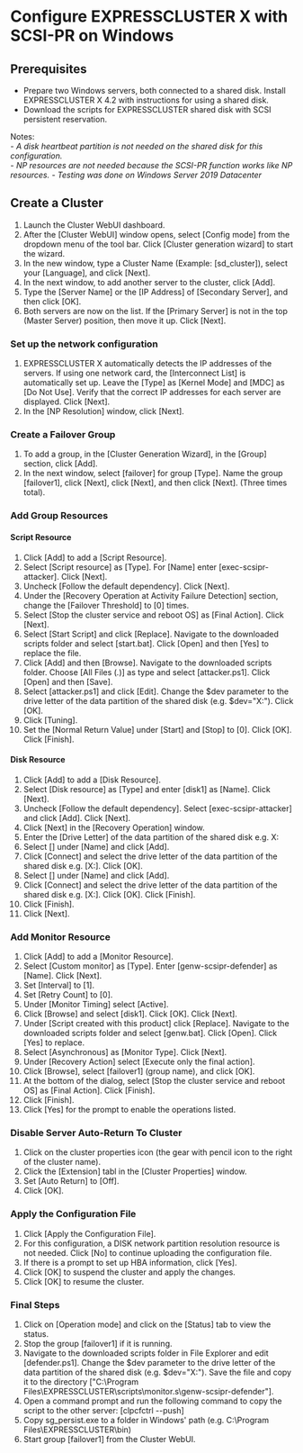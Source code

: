 # Configure EXPRESSCLUSTER X with SCSI-PR on Windows
## Prerequisites
- Prepare two Windows servers, both connected to a shared disk. Install EXPRESSCLUSTER X 4.2 with instructions for using a shared disk.    
- Download the scripts for EXPRESSCLUSTER shared disk with SCSI persistent reservation.    
    
Notes:    
    - *A disk heartbeat partition is not needed on the shared disk for this configuration.*    
    - *NP resources are not needed because the SCSI-PR function works like NP resources.*
    - *Testing was done on Windows Server 2019 Datacenter*

## Create a Cluster

1.	Launch the Cluster WebUI dashboard.
2.	After the [Cluster WebUI] window opens, select [Config mode] from the dropdown menu of the tool bar. Click [Cluster generation wizard] to start the wizard.
3.	In the new window, type a Cluster Name (Example: [sd_cluster]), select your [Language], and click [Next].
4.	In the next window, to add another server to the cluster, click [Add].
5.	Type the [Server Name] or the [IP Address] of [Secondary Server], and then click [OK].
6.	Both servers are now on the list. If the [Primary Server] is not in the top (Master Server) position, then move it up. Click [Next].

### Set up the network configuration
1.	EXPRESSCLUSTER X automatically detects the IP addresses of the servers. If using one network card, the [Interconnect List] is automatically set up. Leave the [Type] as [Kernel Mode] and [MDC] as [Do Not Use]. Verify that the correct IP addresses for each server are displayed. Click [Next].
2.	In the [NP Resolution] window, click [Next].

### Create a Failover Group
1.	To add a group, in the [Cluster Generation Wizard], in the [Group] section, click [Add].
2.	In the next window, select [failover] for group [Type]. Name the group [failover1], click [Next], click [Next], and then click [Next]. (Three times total).

### Add Group Resources
#### Script Resource
1.	Click [Add] to add a [Script Resource].
2.	Select [Script resource] as [Type]. For [Name] enter [exec-scsipr-attacker]. Click [Next].
3.	Uncheck [Follow the default dependency]. Click [Next].
4.	Under the [Recovery Operation at Activity Failure Detection] section, change the [Failover Threshold] to [0] times.
5.	Select [Stop the cluster service and reboot OS] as [Final Action]. Click [Next].
6.	Select [Start Script] and click [Replace]. Navigate to the downloaded scripts folder and select [start.bat]. Click [Open] and then [Yes] to replace the file.
7.	Click [Add] and then [Browse]. Navigate to the downloaded scripts folder. Choose [All Files (*.*)] as type and select [attacker.ps1]. Click [Open] and then [Save].
8.	Select [attacker.ps1] and click [Edit]. Change the $dev parameter to the drive letter of the data partition of the shared disk (e.g. $dev="X:"). Click [OK].
9.	Click [Tuning].
10.	Set the [Normal Return Value] under [Start] and [Stop] to [0]. Click [OK]. Click [Finish].

#### Disk Resource
1.	Click [Add] to add a [Disk Resource].
2.	Select [Disk resource] as [Type] and enter [disk1] as [Name]. Click [Next].
3.	Uncheck [Follow the default dependency]. Select [exec-scsipr-attacker] and click [Add]. Click [Next].
4.	Click [Next] in the [Recovery Operation] window.
5.	Enter the [Drive Letter] of the data partition of the shared disk e.g. X: 
6.	Select [<Primary Server>] under [Name] and click [Add].
7.	Click [Connect] and select the drive letter of the data partition of the shared disk e.g. [X:\]. Click [OK].
8.	Select [<Secondary Server>] under [Name] and click [Add].
9.	Click [Connect] and select the drive letter of the data partition of the shared disk e.g. [X:\]. Click [OK]. Click [Finish].
10.	Click [Finish].
11.	Click [Next].

### Add Monitor Resource
1.	Click [Add] to add a [Monitor Resource].
2.	Select [Custom monitor] as [Type]. Enter [genw-scsipr-defender] as [Name]. Click [Next].
3.	Set [Interval] to [1].
4.	Set [Retry Count] to [0].
3.	Under [Monitor Timing] select [Active].
4.	Click [Browse] and select [disk1]. Click [OK]. Click [Next].
5.	Under [Script created with this product] click [Replace]. Navigate to the downloaded scripts folder and select [genw.bat]. Click [Open]. Click [Yes] to replace.
6.	Select [Asynchronous] as [Monitor Type]. Click [Next].
7.	Under [Recovery Action] select [Execute only the final action].
8.	Click [Browse], select [failover1] (group name), and click [OK].
9.	At the bottom of the dialog, select [Stop the cluster service and reboot OS] as [Final Action]. Click [Finish].
10.	Click [Finish].
11.	Click [Yes] for the prompt to enable the operations listed.

### Disable Server Auto-Return To Cluster
1.	Click on the cluster properties icon (the gear with pencil icon to the right of the cluster name).
2.	Click the [Extension] tabl in the [Cluster Properties] window.
3.	Set [Auto Return] to [Off].
4.	Click [OK].

### Apply the Configuration File
1.	Click [Apply the Configuration File].
2.	For this configuration, a DISK network partition resolution resource is not needed. Click [No] to continue uploading the configuration file.
3.	If there is a prompt to set up HBA information, click [Yes].
4.	Click [OK] to suspend the cluster and apply the changes.
5.	Click [OK] to resume the cluster.

### Final Steps
1. Click on [Operation mode] and click on the [Status] tab to view the status.
2. Stop the group [failover1] if it is running.
3. Navigate to the downloaded scripts folder in File Explorer and edit [defender.ps1]. Change the $dev parameter to the drive letter of the data partition of the shared disk (e.g. $dev="X:"). Save the file and copy it to the directory ["C:\Program Files\EXPRESSCLUSTER\scripts\monitor.s\genw-scsipr-defender"].
4. Open a command prompt and run the following command to copy the script to the other server:
[clpcfctrl --push]
5. Copy sg_persist.exe to a folder in Windows' path (e.g. C:\Program Files\EXPRESSCLUSTER\bin)
6. Start group [failover1] from the Cluster WebUI.

